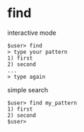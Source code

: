 # find

interactive mode
```
$user> find
> type your pattern
1) first
2) second
...
> type again
```

simple search
```
$user> find my_pattern
1) first
2) second
$user>
```